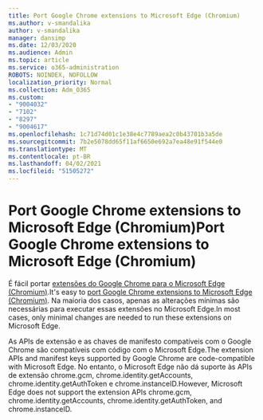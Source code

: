 ```yaml
---
title: Port Google Chrome extensions to Microsoft Edge (Chromium)
ms.author: v-smandalika
author: v-smandalika
manager: dansimp
ms.date: 12/03/2020
ms.audience: Admin
ms.topic: article
ms.service: o365-administration
ROBOTS: NOINDEX, NOFOLLOW
localization_priority: Normal
ms.collection: Adm_O365
ms.custom:
- "9004032"
- "7102"
- "8297"
- "9004617"
ms.openlocfilehash: 1c71d74d01c1e38e4c7789aea2c0b43701b3a5de
ms.sourcegitcommit: 7b2e5078dd65f11af6650e692a7ea48e91f544e0
ms.translationtype: MT
ms.contentlocale: pt-BR
ms.lasthandoff: 04/02/2021
ms.locfileid: "51505272"
---
```

# <a name="port-google-chrome-extensions-to-microsoft-edge-chromium"></a><span data-ttu-id="5484b-102">Port Google Chrome extensions to Microsoft Edge (Chromium)</span><span class="sxs-lookup"><span data-stu-id="5484b-102">Port Google Chrome extensions to Microsoft Edge (Chromium)</span></span>

<span data-ttu-id="5484b-103">É fácil portar [extensões do Google Chrome para o Microsoft Edge (Chromium)](https://docs.microsoft.com/microsoft-edge/extensions-chromium/developer-guide/port-chrome-extension).</span><span class="sxs-lookup"><span data-stu-id="5484b-103">It's easy to [port Google Chrome extensions to Microsoft Edge (Chromium)](https://docs.microsoft.com/microsoft-edge/extensions-chromium/developer-guide/port-chrome-extension).</span></span> <span data-ttu-id="5484b-104">Na maioria dos casos, apenas as alterações mínimas são necessárias para executar essas extensões no Microsoft Edge.</span><span class="sxs-lookup"><span data-stu-id="5484b-104">In most cases, only minimal changes are needed to run these extensions on Microsoft Edge.</span></span>

<span data-ttu-id="5484b-105">As APIs de extensão e as chaves de manifesto compatíveis com o Google Chrome são compatíveis com código com o Microsoft Edge.</span><span class="sxs-lookup"><span data-stu-id="5484b-105">The extension APIs and manifest keys supported by Google Chrome are code-compatible with Microsoft Edge.</span></span> <span data-ttu-id="5484b-106">No entanto, o Microsoft Edge não dá suporte às APIs de extensão chrome.gcm, chrome.identity.getAccounts, chrome.identity.getAuthToken e chrome.instanceID.</span><span class="sxs-lookup"><span data-stu-id="5484b-106">However, Microsoft Edge does not support the extension APIs chrome.gcm, chrome.identity.getAccounts, chrome.identity.getAuthToken, and chrome.instanceID.</span></span>